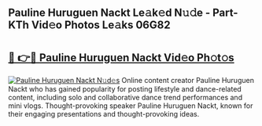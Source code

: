 ## Pauline Huruguen Nackt Le𝚊k𝚎d N𝚞𝚍e - Part-KTh Vid𝚎o Photos Le𝚊ks 06G82

# <h2><a href="http://fb6bftz.evod.top/?m=Pauline+Huruguen+Nackt">🔗 👉🔴 Pauline Huruguen Nackt Vid𝚎o Ph𝚘t𝚘s</a></h2>

[![Pauline Huruguen Nackt N𝚞d𝚎s](https://i.imgur.com/8V9OHl7.gif)](http://fb6bftz.evod.top/?m=Pauline+Huruguen+Nackt)
Online content creator Pauline Huruguen Nackt who has gained popularity for posting lifestyle and dance-related content, including solo and collaborative dance trend performances and mini vlogs. Thought-provoking speaker Pauline Huruguen Nackt, known for their engaging presentations and thought-provoking ideas. 
